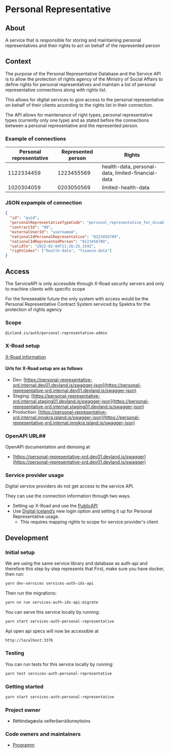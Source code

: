 # Personal Representative

## About

A service that is responsible for storing and maintaining personal representatives and their rights to act on behalf of the represented person

## Context

The purpose of the Personal Representative Database and the Service API is to allow the protection of rights agency of the Ministry of Social Affairs to define rights for personal representatives and maintain a list of personal representative connections along with rights list.

This allows for digital services to give access to the personal representative on behalf of their clients according to the rights list in their connection.

The API allows for maintenance of right types, personal representative types (currently only one type) and as stated before the connections between a personal representative and the represented person.

### Example of connections

| **Personal representative** | **Represented person** | **Rights**                                         |
| --------------------------- | ---------------------- | -------------------------------------------------- |
| 1122334459                  | 1223455569             | health-data, personal-data, limited-financial-data |
| 1020304059                  | 0203050569             | limited-health-data                                |

### JSON expample of connection

```json
{
  "id": "guid",
  "personalRepresentativeTypeCode": "personal_representative_for_disabled_person",
  "contractId": "99",
  "externalUserId": "usernameA",
  "nationalIdPersonalRepresentative": "0123456789",
  "nationalIdRepresentedPerson": "0123456789",
  "validTo": "2022-02-04T11:26:25.159Z",
  "rightCodes": ["health-data", "finance-data"]
}
```

## Access

The ServiceAPI is only accessible through X-Road security servers and only to machine clients with specific scope

For the foreseeable future the only system with access would be the Personal Representative Contract System serviced by Spektra for the protection of rights agency

### Scope

```
@island.is/auth/personal-representative-admin
```

### X-Road setup

[X-Road information](https://docs.devland.is/technical-overview/x-road/x-road-system-requirements)

#### Urls for X-Road setup are as follows

- Dev: [https://personal-representative-xrd.internal.dev01.devland.is/swagger-json](https://personal-representative-xrd.internal.dev01.devland.is/swagger-json)
- Staging: [https://personal-representative-xrd.internal.staging01.devland.is/swagger-json](https://personal-representative-xrd.internal.staging01.devland.is/swagger-json)
- Production: [https://personal-representative-xrd.internal.innskra.island.is/swagger-json](https://personal-representative-xrd.internal.innskra.island.is/swagger-json)

### OpenAPI URL##

OpenAPI documentation and demoing at

- [https://personal-representative-xrd.dev01.devland.is/swagger](https://personal-representative-xrd.dev01.devland.is/swagger)

### Service provider usage

Digital service providers do not get access to the service API.

They can use the connection information through two ways.

- Setting up X-Road and use the [PublicAPI](https://docs.devland.is/apps/services/auth/personal-representative-public)
- Use [Digital Iceland’s](https://www.notion.so/Identity-Server-Integration-afde614a247e4b9da4731b2ace1115cd) new login option and setting it up for Personal Representative usage.
  - This requires mapping rights to scope for service provider's client

## Development

### Initial setup

We are using the same service library and database as auth-api and therefore this step by step represents that
First, make sure you have docker, then run:

```bash
yarn dev-services services-auth-ids-api
```

Then run the migrations:

```bash
yarn nx run services-auth-ids-api:migrate
```

You can serve this service locally by running:

```bash
yarn start services-auth-personal-representative
```

Api open api specs will now be accessible at

```bash
http://localhost:3376
```

### Testing

You can run tests for this service locally by running:

```bash
yarn test services-auth-personal-representative
```

### Getting started

```bash
yarn start services-auth-personal-representative
```

### Project owner

- Réttindagæsla velferðarráðuneytisins

### Code owners and maintainers

- [Programm](https://github.com/orgs/island-is/teams/programm/members)
